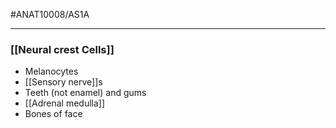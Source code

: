 #ANAT10008/AS1A 

---
### [[Neural crest Cells]]
- Melanocytes
- [[Sensory nerve]]s
- Teeth (not enamel) and gums
- [[Adrenal medulla]]
- Bones of face